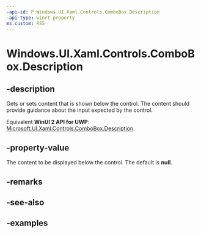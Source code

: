 ```yaml
---
-api-id: P:Windows.UI.Xaml.Controls.ComboBox.Description
-api-type: winrt property
ms.custom: RS5
---
```


<!-- Property syntax.
public object Description { get;  set; }
-->

# Windows.UI.Xaml.Controls.ComboBox.Description

## -description

Gets or sets content that is shown below the control. The content should provide guidance about the input expected by the control.

Equivalent **WinUI 2 API for UWP**: [Microsoft.UI.Xaml.Controls.ComboBox.Description](/windows/winui/api/microsoft.ui.xaml.controls.combobox.description).

## -property-value

The content to be displayed below the control. The default is **null**.

## -remarks

## -see-also

## -examples

